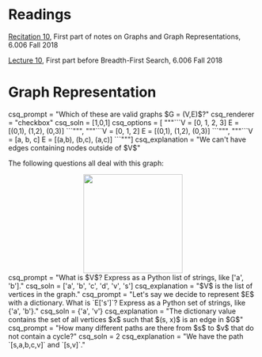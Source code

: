 # Readings 
[Recitation 10](https://learning-modules.mit.edu/service/materials/groups/238004/files/fb806d51-1a22-4a1c-b388-33211a880b42/link?errorRedirect=%2Fmaterials%2Findex.html&download=true), First part of notes on Graphs and Graph Representations, 6.006 Fall 2018

[Lecture 10](https://learning-modules.mit.edu/service/materials/groups/238004/files/5f6a6fa2-26f7-4791-8e6e-2246ab4a4d83/link?errorRedirect=%2Fmaterials%2Findex.html&download=true), First part before Breadth-First Search, 6.006 Fall 2018

# Graph Representation

<question multiplechoice>
csq_prompt = "Which of these are valid graphs $G = (V,E)$?"
csq_renderer = "checkbox"
csq_soln = [1,0,1]
csq_options =  [
"""```V = [0, 1, 2, 3]
E = [(0,1), (1,2), (0,3)]
```""",
"""```V = [0, 1, 2]
E = [(0,1), (1,2), (0,3)]
```""",
"""```V = [a, b, c]
E = [(a,b), (b,c), (a,c)]
```"""]
csq_explanation = "We can't have edges containing nodes outside of $V$"
</question>

The following questions all deal with this graph:

<center>
<img src="/_static/IAP19/relax6.png" height="200"  />
</center>

<question pythonliteral>
csq_prompt = "What is $V$? Express as a Python list of strings, like ['a', 'b']."
csq_soln = ['a', 'b', 'c', 'd', 'v', 's']
csq_explanation = "$V$ is the list of vertices in the graph."
</question>

<question pythonliteral>
csq_prompt = "Let's say we decide to represent $E$ with a dictionary. What is `E['s']`? Express as a Python set of strings, like {'a', 'b'}."
csq_soln = {'a', 'v'}
csq_explanation = "The dictionary value contains the set of all vertices $x$ such that $(s, x)$ is an edge in $G$"
</question>

<question pythonliteral>
csq_prompt = "How many different paths are there from $s$ to $v$ that do not contain a cycle?"
csq_soln = 2
csq_explanation = "We have the path `[s,a,b,c,v]` and `[s,v]`."
</question>


